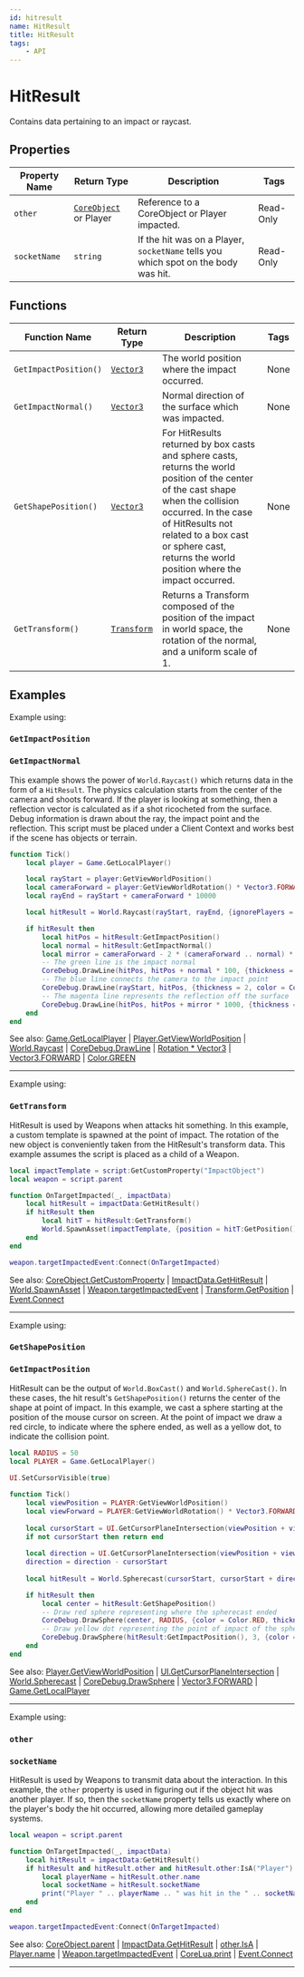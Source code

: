 ```yaml
---
id: hitresult
name: HitResult
title: HitResult
tags:
    - API
---
```


# HitResult

Contains data pertaining to an impact or raycast.

## Properties

| Property Name | Return Type | Description | Tags |
| -------- | ----------- | ----------- | ---- |
| `other` | [`CoreObject`](coreobject.md) or Player | Reference to a CoreObject or Player impacted. | Read-Only |
| `socketName` | `string` | If the hit was on a Player, `socketName` tells you which spot on the body was hit. | Read-Only |

## Functions

| Function Name | Return Type | Description | Tags |
| -------- | ----------- | ----------- | ---- |
| `GetImpactPosition()` | [`Vector3`](vector3.md) | The world position where the impact occurred. | None |
| `GetImpactNormal()` | [`Vector3`](vector3.md) | Normal direction of the surface which was impacted. | None |
| `GetShapePosition()` | [`Vector3`](vector3.md) | For HitResults returned by box casts and sphere casts, returns the world position of the center of the cast shape when the collision occurred. In the case of HitResults not related to a box cast or sphere cast, returns the world position where the impact occurred. | None |
| `GetTransform()` | [`Transform`](transform.md) | Returns a Transform composed of the position of the impact in world space, the rotation of the normal, and a uniform scale of 1. | None |

## Examples

Example using:

### `GetImpactPosition`

### `GetImpactNormal`

This example shows the power of `World.Raycast()` which returns data in the form of a `HitResult`. The physics calculation starts from the center of the camera and shoots forward. If the player is looking at something, then a reflection vector is calculated as if a shot ricocheted from the surface. Debug information is drawn about the ray, the impact point and the reflection. This script must be placed under a Client Context and works best if the scene has objects or terrain.

```lua
function Tick()
    local player = Game.GetLocalPlayer()

    local rayStart = player:GetViewWorldPosition()
    local cameraForward = player:GetViewWorldRotation() * Vector3.FORWARD
    local rayEnd = rayStart + cameraForward * 10000

    local hitResult = World.Raycast(rayStart, rayEnd, {ignorePlayers = true})

    if hitResult then
        local hitPos = hitResult:GetImpactPosition()
        local normal = hitResult:GetImpactNormal()
        local mirror = cameraForward - 2 * (cameraForward .. normal) * normal
        -- The green line is the impact normal
        CoreDebug.DrawLine(hitPos, hitPos + normal * 100, {thickness = 3, color = Color.GREEN, duration = 0.03})
        -- The blue line connects the camera to the impact point
        CoreDebug.DrawLine(rayStart, hitPos, {thickness = 2, color = Color.BLUE, duration = 0.03})
        -- The magenta line represents the reflection off the surface
        CoreDebug.DrawLine(hitPos, hitPos + mirror * 1000, {thickness = 2, color = Color.MAGENTA, duration = 0.03})
    end
end
```

See also: [Game.GetLocalPlayer](game.md) | [Player.GetViewWorldPosition](player.md) | [World.Raycast](world.md) | [CoreDebug.DrawLine](coredebug.md) | [Rotation * Vector3](rotation.md) | [Vector3.FORWARD](vector3.md) | [Color.GREEN](color.md)

---

Example using:

### `GetTransform`

HitResult is used by Weapons when attacks hit something. In this example, a custom template is spawned at the point of impact. The rotation of the new object is conveniently taken from the HitResult's transform data. This example assumes the script is placed as a child of a Weapon.

```lua
local impactTemplate = script:GetCustomProperty("ImpactObject")
local weapon = script.parent

function OnTargetImpacted(_, impactData)
    local hitResult = impactData:GetHitResult()
    if hitResult then
        local hitT = hitResult:GetTransform()
        World.SpawnAsset(impactTemplate, {position = hitT:GetPosition(), rotation = hitT:GetRotation()})
    end
end

weapon.targetImpactedEvent:Connect(OnTargetImpacted)
```

See also: [CoreObject.GetCustomProperty](coreobject.md) | [ImpactData.GetHitResult](impactdata.md) | [World.SpawnAsset](world.md) | [Weapon.targetImpactedEvent](weapon.md) | [Transform.GetPosition](transform.md) | [Event.Connect](event.md)

---

Example using:

### `GetShapePosition`

### `GetImpactPosition`

HitResult can be the output of `World.BoxCast()` and `World.SphereCast()`. In these cases, the hit result's `GetShapePosition()` returns the center of the shape at point of impact. In this example, we cast a sphere starting at the position of the mouse cursor on screen. At the point of impact we draw a red circle, to indicate where the sphere ended, as well as a yellow dot, to indicate the collision point.

```lua
local RADIUS = 50
local PLAYER = Game.GetLocalPlayer()
    
UI.SetCursorVisible(true)

function Tick()
    local viewPosition = PLAYER:GetViewWorldPosition()
    local viewForward = PLAYER:GetViewWorldRotation() * Vector3.FORWARD
    
    local cursorStart = UI.GetCursorPlaneIntersection(viewPosition + viewForward * 100, viewForward)
    if not cursorStart then return end
    
    local direction = UI.GetCursorPlaneIntersection(viewPosition + viewForward * 200, viewForward)
    direction = direction - cursorStart
    
    local hitResult = World.Spherecast(cursorStart, cursorStart + direction * 5000, RADIUS)

    if hitResult then
        local center = hitResult:GetShapePosition()
        -- Draw red sphere representing where the spherecast ended
        CoreDebug.DrawSphere(center, RADIUS, {color = Color.RED, thickness = 2})
        -- Draw yellow dot representing the point of impact of the spherecast with objects
        CoreDebug.DrawSphere(hitResult:GetImpactPosition(), 3, {color = Color.YELLOW, thickness = 4})
    end
end
```

See also: [Player.GetViewWorldPosition](player.md) | [UI.GetCursorPlaneIntersection](ui.md) | [World.Spherecast](world.md) | [CoreDebug.DrawSphere](coredebug.md) | [Vector3.FORWARD](vector3.md) | [Game.GetLocalPlayer](game.md)

---

Example using:

### `other`

### `socketName`

HitResult is used by Weapons to transmit data about the interaction. In this example, the `other` property is used in figuring out if the object hit was another player. If so, then the `socketName` property tells us exactly where on the player's body the hit occurred, allowing more detailed gameplay systems.

```lua
local weapon = script.parent

function OnTargetImpacted(_, impactData)
    local hitResult = impactData:GetHitResult()
    if hitResult and hitResult.other and hitResult.other:IsA("Player") then
        local playerName = hitResult.other.name
        local socketName = hitResult.socketName
        print("Player " .. playerName .. " was hit in the " .. socketName)
    end
end

weapon.targetImpactedEvent:Connect(OnTargetImpacted)
```

See also: [CoreObject.parent](coreobject.md) | [ImpactData.GetHitResult](impactdata.md) | [other.IsA](other.md) | [Player.name](player.md) | [Weapon.targetImpactedEvent](weapon.md) | [CoreLua.print](coreluafunctions.md) | [Event.Connect](event.md)

---
